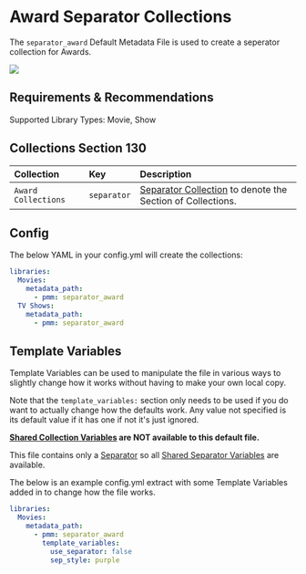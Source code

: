 # Award Separator Collections

The `separator_award` Default Metadata File is used to create a seperator collection for Awards.

![](../images/awardseparator.png)

## Requirements & Recommendations

Supported Library Types: Movie, Show

## Collections Section 130

| Collection          | Key         | Description                                                                 |
|:--------------------|:------------|:----------------------------------------------------------------------------|
| `Award Collections` | `separator` | [Separator Collection](../separators.md) to denote the Section of Collections. |

## Config

The below YAML in your config.yml will create the collections:

```yaml
libraries:
  Movies:
    metadata_path:
      - pmm: separator_award
  TV Shows:
    metadata_path:
      - pmm: separator_award
```

## Template Variables

Template Variables can be used to manipulate the file in various ways to slightly change how it works without having to make your own local copy.

Note that the `template_variables:` section only needs to be used if you do want to actually change how the defaults work. Any value not specified is its default value if it has one if not it's just ignored.

**[Shared Collection Variables](../collection_variables.md) are NOT available to this default file.**

This file contains only a [Separator](../separators.md) so all [Shared Separator Variables](../separators.md#shared-separator-variables) are available.

The below is an example config.yml extract with some Template Variables added in to change how the file works.

```yaml
libraries:
  Movies:
    metadata_path:
      - pmm: separator_award
        template_variables:
          use_separator: false
          sep_style: purple
```
